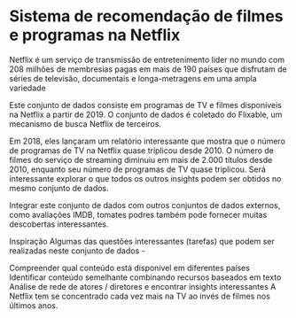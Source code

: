 # Sistema de recomendação de filmes e programas na Netflix

Netflix é um serviço de transmissão de entretenimento lider no mundo com 208 milhões de membresias pagas em mais de 190 paises que disfrutam de séries de televisão, documentais e longa-metragens em uma ampla variedade 



Este conjunto de dados consiste em programas de TV e filmes disponíveis na Netflix a partir de 2019. O conjunto de dados é coletado do Flixable, um mecanismo de busca Netflix de terceiros.

Em 2018, eles lançaram um relatório interessante que mostra que o número de programas de TV na Netflix quase triplicou desde 2010. O número de filmes do serviço de streaming diminuiu em mais de 2.000 títulos desde 2010, enquanto seu número de programas de TV quase triplicou. Será interessante explorar o que todos os outros insights podem ser obtidos no mesmo conjunto de dados.

Integrar este conjunto de dados com outros conjuntos de dados externos, como avaliações IMDB, tomates podres também pode fornecer muitas descobertas interessantes.

Inspiração
Algumas das questões interessantes (tarefas) que podem ser realizadas neste conjunto de dados -

Compreender qual conteúdo está disponível em diferentes países
Identificar conteúdo semelhante combinando recursos baseados em texto
Análise de rede de atores / diretores e encontrar insights interessantes
A Netflix tem se concentrado cada vez mais na TV ao invés de filmes nos últimos anos.
